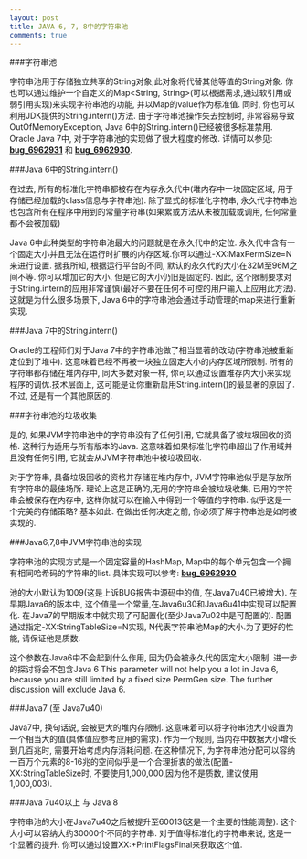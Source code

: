 ```yaml
---
layout: post
title: JAVA 6, 7, 8中的字符串池
comments: true
---
```

###字符串池

字符串池用于存储独立共享的String对象,此对象将代替其他等值的String对象. 你也可以通过维护一个自定义的Map<String, String>(可以根据需求,通过软引用或弱引用实现)来实现字符串池的功能, 并以Map的value作为标准值. 同时, 你也可以利用JDK提供的String.intern()方法.
由于字符串池操作失去控制时, 非常容易导致OutOfMemoryException, Java 6中的String.intern()已经被很多标准禁用. Oracle Java 7中, 对于字符串池的实现做了很大程度的修改. 详情可以参见: **[bug_6962931](http://bugs.sun.com/view_bug.do?bug_id=6962931)** 和 **[bug_6962930](http://bugs.sun.com/view_bug.do?bug_id=6962930)**.



###Java 6中的String.intern()

在过去, 所有的标准化字符串都被存在内存永久代中(堆内存中一块固定区域, 用于存储已经加载的class信息与字符串池). 除了显式的标准化字符串, 永久代字符串池也包含所有在程序中用到的常量字符串(如果累或方法从未被加载或调用, 任何常量都不会被加载)

Java 6中此种类型的字符串池最大的问题就是在永久代中的定位. 永久代中含有一个固定大小并且无法在运行时扩展的内存区域.你可以通过-XX:MaxPermSize=N来进行设置. 据我所知, 根据运行平台的不同, 默认的永久代的大小在32M至96M之间不等. 你可以增加它的大小, 但是它的大小仍旧是固定的. 因此, 这个限制要求对于String.intern的应用非常谨慎(最好不要在任何不可控的用户输入上应用此方法). 这就是为什么很多场景下, Java 6中的字符串池会通过手动管理的map来进行重新实现.

###Java 7中的String.intern()

Oracle的工程师们对于Java 7中的字符串池做了相当显著的改动(字符串池被重新定位到了堆中). 这意味着已经不再被一块独立固定大小的内存区域所限制. 所有的字符串都存储在堆内存中, 同大多数对象一样, 你可以通过设置堆存内大小来实现程序的调优.技术层面上, 这可能是让你重新启用String.intern()的最显著的原因了.不过, 还是有一个其他原因的.

###字符串池的垃圾收集

是的, 如果JVM字符串池中的字符串没有了任何引用, 它就具备了被垃圾回收的资格. 这种行为适用与所有版本的Java. 这意味着如果标准化字符串超出了作用域并且没有任何引用, 它就会从JVM字符串池中被垃圾回收.

对于字符串, 具备垃圾回收的资格并存储在堆内存中, JVM字符串池似乎是存放所有字符串的最佳场所. 理论上这是正确的,无用的字符串会被垃圾收集, 已用的字符串会被保存在内存中, 这样你就可以在输入中得到一个等值的字符串. 似乎这是一个完美的存储策略? 基本如此. 在做出任何决定之前, 你必须了解字符串池是如何被实现的.

###Java6,7,8中JVM字符串池的实现

字符串池的实现方式是一个固定容量的HashMap, Map中的每个单元包含一个拥有相同哈希码的字符串的list. 具体实现可以参考: **[bug_6962930](http://bugs.sun.com/view_bug.do?bug_id=6962930)**

池的大小默认为1009(这是上诉BUG报告中源码中的值, 在Java7u40已被增大). 在早期Java6的版本中, 这个值是一个常量,在Java6u30和Java6u41中实现可以配置化. 在Java7的早期版本中就实现了可配置化(至少Java7u02中是可配置的). 配置通过指定-XX:StringTableSize=N实现, N代表字符串池Map的大小.为了更好的性能, 请保证他是质数.

这个参数在Java6中不会起到什么作用, 因为仍会被永久代的固定大小限制. 进一步的探讨将会不包含Java 6
This parameter will not help you a lot in Java 6, because you are still limited by a fixed size PermGen size. The further discussion will exclude Java 6.

###Java7 (至 Java7u40)

Java7中, 换句话说, 会被更大的堆内存限制. 这意味着可以将字符串池大小设置为一个相当大的值(具体值应参考应用的需求). 作为一个规则, 当内存中数据大小增长到几百兆时, 需要开始考虑内存消耗问题. 在这种情况下, 为字符串池分配可以容纳一百万个元素的8-16兆的空间似乎是一个合理折衷的做法(配置-XX:StringTableSize时, 不要使用1,000,000,因为他不是质数, 建议使用1,000,003).

###Java 7u40以上 与 Java 8

字符串池的大小在Java7u40之后被提升至60013(这是一个主要的性能调整). 这个大小可以容纳大约30000个不同的字符串. 对于值得标准化的字符串来说, 这是一个显著的提升. 你可以通过设置XX:+PrintFlagsFinal来获取这个值.
